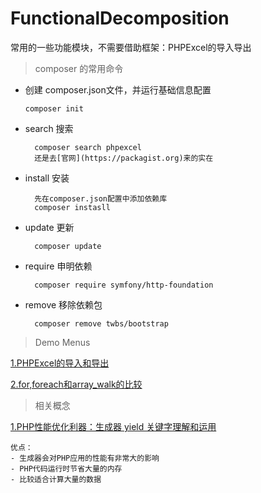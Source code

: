# FunctionalDecomposition
常用的一些功能模块，不需要借助框架：PHPExcel的导入导出

> composer 的常用命令

- 创建 composer.json文件，并运行基础信息配置
 
      composer init 
    
- search 搜索
 
        composer search phpexcel
        还是去[官网](https://packagist.org)来的实在
    
- install 安装
   
        先在composer.json配置中添加依赖库
        composer instasll
    
- update 更新

        composer update 
- require 申明依赖

        composer require symfony/http-foundation


- remove 移除依赖包 

        composer remove twbs/bootstrap


> Demo Menus 

[1.PHPExcel的导入和导出](./application/demo_phpexcel)

[2.for,foreach和array_walk的比较](./application/cycle)



> 相关概念

[1.PHP性能优化利器：生成器 yield 关键字理解和运用](./application/yield)

    优点：
    - 生成器会对PHP应用的性能有非常大的影响
    - PHP代码运行时节省大量的内存
    - 比较适合计算大量的数据
